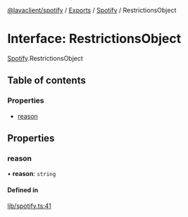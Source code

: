 [@lavaclient/spotify](../README.md) / [Exports](../modules.md) / [Spotify](../modules/Spotify.md) / RestrictionsObject

# Interface: RestrictionsObject

[Spotify](../modules/Spotify.md).RestrictionsObject

## Table of contents

### Properties

- [reason](Spotify.RestrictionsObject.md#reason)

## Properties

### reason

• **reason**: `string`

#### Defined in

[lib/spotify.ts:41](https://github.com/lavaclient/plugins/blob/072af81/packages/spotify/src/lib/spotify.ts#L41)
